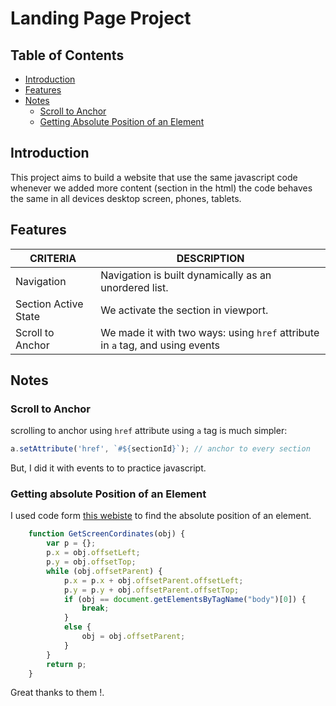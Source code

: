 # Landing Page Project

## Table of Contents

* [Introduction](#introduction)
* [Features](#features)
* [Notes](#notes)
    * [Scroll to Anchor](#scroll-to-anchor)
    * [Getting Absolute Position of an Element](#getting-absolute-position-of-an-element)
    

## Introduction 
This project aims to build a website that use the same javascript code whenever we added more content (section in the html) the code behaves the same in all devices desktop screen, phones, tablets.

## Features
| CRITERIA             | DESCRIPTION                                                                   |
| -------------------- | ----------------------------------------------------------------------------  |
| Navigation           | Navigation is built dynamically as an unordered list.                         |
| Section Active State | We activate the section in viewport.                                          |
| Scroll to Anchor     | We made it with two ways: using `href` attribute in `a` tag, and using events |


## Notes 
### Scroll to Anchor

scrolling to anchor using `href` attribute using `a` tag is much simpler: 
```javascript
a.setAttribute('href', `#${sectionId}`); // anchor to every section
```
But, I did it with events to to practice javascript.

### Getting absolute Position of an Element
I used code form [this webiste](https://www.aspsnippets.com/Articles/Get-Absolute-Position-Screen-Cordinates-of-HTML-Elements-using-JavaScript.aspx) to find the absolute position of an element.
```javascript
    function GetScreenCordinates(obj) {
        var p = {};
        p.x = obj.offsetLeft;
        p.y = obj.offsetTop;
        while (obj.offsetParent) {
            p.x = p.x + obj.offsetParent.offsetLeft;
            p.y = p.y + obj.offsetParent.offsetTop;
            if (obj == document.getElementsByTagName("body")[0]) {
                break;
            }
            else {
                obj = obj.offsetParent;
            }
        }
        return p;
    }
```
Great thanks to them !.



